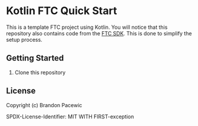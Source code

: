 # Kotlin FTC Quick Start

This is a template FTC project using Kotlin. You will notice that this repository also contains code from the [FTC SDK](https://github.com/FIRST-Tech-Challenge/FtcRobotController). This is done to simplify the setup process.

## Getting Started

1. Clone this repository

## License

Copyright (c) Brandon Pacewic

SPDX-License-Identifier: MIT WITH FIRST-exception
